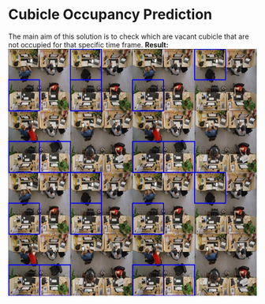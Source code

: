 <h1>Cubicle Occupancy Prediction</h1>
The main aim of this solution is to check which are vacant cubicle that are not occupied for that specific time frame.
<b>Result:</b>
<img src="https://github.com/Shobhit70/CubicleOccupancyPrediction/blob/master/pic7.jpg" width="850" height="500">
